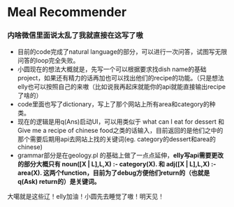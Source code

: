 # Meal Recommender #

### 内啥微信里面说太乱了我就直接在这写了嗷 ###
 * 目前的code完成了natural language的部分，可以进行一次问答，试图写无限问答的loop完全失败。
 * 小圆现在的想法大概就是，先写一个可以根据要求找dish name的基础project，如果还有精力的话再加也可以找出他们的recipe的功能。（只是想法elly也可以按照自己的来嗷（比如说我再起床就能你的api就能直接输出recipe了啥的）
 * code里面也写了dictionary，写上了那个网站上所有area和category的种类。
 * 现在的逻辑是用q(Ans)启动UI，可以用类似于 what can I eat for dessert 和 Give me a recipe of chinese food之类的话输入，目前返回的是他们之中的那个需要后期用api去网站上找的关键词(eg. category的dessert和area的chinese)
 * grammar部分是在geology.pl 的基础上做了一点点延伸，**elly写api需要更改的部分大概只有 noun([X | L],L,X) :- category(X). 和 adj([X | L],L,X) :- area(X). 这两个function，目前为了debug方便他们return的（也就是q(Ask) return的）是关键词。**

大噶就是这些辽！elly加油！小圆先去睡觉了嗷！明天见！
